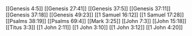 [[Genesis 4:5]]
[[Genesis 27:41]]
[[Genesis 37:5]]
[[Genesis 37:11]]
[[Genesis 37:18]]
[[Genesis 49:23]]
[[1 Samuel 16:12]]
[[1 Samuel 17:28]]
[[Psalms 38:19]]
[[Psalms 69:4]]
[[Mark 3:25]]
[[John 7:3]]
[[John 15:18]]
[[Titus 3:3]]
[[1 John 2:11]]
[[1 John 3:10]]
[[1 John 3:12]]
[[1 John 4:20]]
